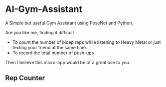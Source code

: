 # AI-Gym-Assistant
A Simple but useful Gym Assistant using PoseNet and Python.

Are you like me, finding it difficult
- To count the number of bicep reps while listening to Heavy Metal or just texting your friend at the same time.
- To record the total number of push-ups


 Then I believe this micro-app would be of a great use to you.

## Rep Counter

